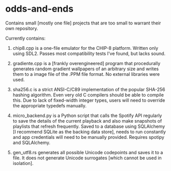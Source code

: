 # odds-and-ends
Contains small [mostly one file] projects that are too small to warrant their own repository.

Currently contains:

1. chip8.cpp is a one-file emulator for the CHIP-8 platform. Written only using SDL2. Passes most compatibility tests I've found, but lacks sound.

2. gradiente.cpp is a [frankly overengineered] program that procedurally generates random gradient wallpapers of an arbitrary size and writes them to a image file of the .PPM file format. No external libraries were used.

3. sha256.c is a strict ANSI-C/C89 implementation of the popular SHA-256 hashing algorithm. Even very old C compilers should be able to compile this. Due to lack of fixed-width integer types, users will need to override the appropriate typedefs manually.  

4. micro_backend.py is a Python script that calls the Spotify API regularly to save the details of the current playback and also make snapshots of playlists that refresh frequently. Saved to a database using SQLAlchemy [I recommend SQLite as the backing data store], needs to run constantly and app credentials will need to be manually provided. Requires spotipy and SQLAlchemy.

5. gen_utf8.rs generates all possible Unicode codepoints and saves it to a file. It does not generate Unicode surrogates [which cannot be used in isolation].


